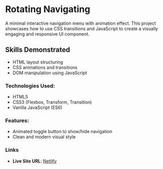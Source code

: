 # Rotating Navigating

A minimal interactive navigation menu with animation effect. This project showcases how to use CSS transitions and JavaScript to create a visually engaging and responsive UI component.

## Skills Demonstrated

- HTML layout structuring
- CSS animations and transitions
- DOM manipulation using JavaScript

### Technologies Used:

- HTML5
- CSS3 (Flexbox, Transform, Transition)
- Vanilla JavaScript (ES6)

### Features:

- Animated toggle button to show/hide navigation
- Clean and modern visual style

### Links

- **Live Site URL**: [Netlify](https://searchwidgetcss.netlify.app/)
